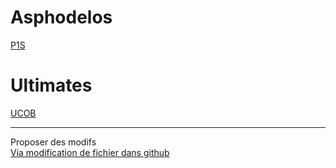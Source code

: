 # Asphodelos 

[P1S](./asphodelos/P1S)

# Ultimates
[UCOB](./ultimates/ucob)


* * *

Proposer des modifs  
[Via modification de fichier dans github](https://github.com/rerevival/rerevival.github.io)
